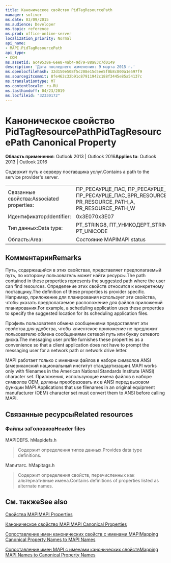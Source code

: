 ```yaml
---
title: Каноническое свойство PidTagResourcePath
manager: soliver
ms.date: 03/09/2015
ms.audience: Developer
ms.topic: reference
ms.prod: office-online-server
localization_priority: Normal
api_name:
- MAPI.PidTagResourcePath
api_type:
- COM
ms.assetid: ac49538e-6ee8-4ab4-9d79-88a83c7d0149
description: 'Дата последнего изменения: 9 марта 2015 г.'
ms.openlocfilehash: 32d150e508f5c208e15d5ee5f0b8c800a1e597f9
ms.sourcegitcommit: 8fe462c32b91c87911942c188f3445e85a54137c
ms.translationtype: MT
ms.contentlocale: ru-RU
ms.lasthandoff: 04/23/2019
ms.locfileid: "32330172"
---
```

# <a name="pidtagresourcepath-canonical-property"></a><span data-ttu-id="ce14d-103">Каноническое свойство PidTagResourcePath</span><span class="sxs-lookup"><span data-stu-id="ce14d-103">PidTagResourcePath Canonical Property</span></span>

  
  
<span data-ttu-id="ce14d-104">**Область применения**: Outlook 2013 | Outlook 2016</span><span class="sxs-lookup"><span data-stu-id="ce14d-104">**Applies to**: Outlook 2013 | Outlook 2016</span></span> 
  
<span data-ttu-id="ce14d-105">Содержит путь к серверу поставщика услуг.</span><span class="sxs-lookup"><span data-stu-id="ce14d-105">Contains a path to the service provider's server.</span></span>
  
|||
|:-----|:-----|
|<span data-ttu-id="ce14d-106">Связанные свойства:</span><span class="sxs-lookup"><span data-stu-id="ce14d-106">Associated properties:</span></span>  <br/> |<span data-ttu-id="ce14d-107">ПР_РЕСАУРЦЕ_ПАС, ПР_РЕСАУРЦЕ_ПАС_А, ПР_РЕСАУРЦЕ_ПАС_В</span><span class="sxs-lookup"><span data-stu-id="ce14d-107">PR_RESOURCE_PATH, PR_RESOURCE_PATH_A, PR_RESOURCE_PATH_W</span></span>  <br/> |
|<span data-ttu-id="ce14d-108">Идентификатор:</span><span class="sxs-lookup"><span data-stu-id="ce14d-108">Identifier:</span></span>  <br/> |<span data-ttu-id="ce14d-109">0x3E07</span><span class="sxs-lookup"><span data-stu-id="ce14d-109">0x3E07</span></span>  <br/> |
|<span data-ttu-id="ce14d-110">Тип данных:</span><span class="sxs-lookup"><span data-stu-id="ce14d-110">Data type:</span></span>  <br/> |<span data-ttu-id="ce14d-111">PT_STRING8, ПТ_УНИКОДЕ</span><span class="sxs-lookup"><span data-stu-id="ce14d-111">PT_STRING8, PT_UNICODE</span></span>  <br/> |
|<span data-ttu-id="ce14d-112">Область:</span><span class="sxs-lookup"><span data-stu-id="ce14d-112">Area:</span></span>  <br/> |<span data-ttu-id="ce14d-113">Состояние MAPI</span><span class="sxs-lookup"><span data-stu-id="ce14d-113">MAPI status</span></span>  <br/> |
   
## <a name="remarks"></a><span data-ttu-id="ce14d-114">Комментарии</span><span class="sxs-lookup"><span data-stu-id="ce14d-114">Remarks</span></span>

<span data-ttu-id="ce14d-115">Путь, содержащийся в этих свойствах, представляет предполагаемый путь, по которому пользователь может найти ресурсы.</span><span class="sxs-lookup"><span data-stu-id="ce14d-115">The path contained in these properties represents the suggested path where the user can find resources.</span></span> <span data-ttu-id="ce14d-116">Определение этих свойств относится к конкретному поставщику.</span><span class="sxs-lookup"><span data-stu-id="ce14d-116">The definition of these properties is provider specific.</span></span> <span data-ttu-id="ce14d-117">Например, приложение для планирования использует эти свойства, чтобы указать предполагаемое расположение для файлов приложений планирования.</span><span class="sxs-lookup"><span data-stu-id="ce14d-117">For example, a scheduling application uses these properties to specify the suggested location for its scheduling application files.</span></span>
  
<span data-ttu-id="ce14d-118">Профиль пользователя обмена сообщениями предоставляет эти свойства для удобства, чтобы клиентское приложение не предложит пользователю обмена сообщениями сетевой путь или букву сетевого диска.</span><span class="sxs-lookup"><span data-stu-id="ce14d-118">The messaging user profile furnishes these properties as a convenience so that a client application does not have to prompt the messaging user for a network path or network drive letter.</span></span>
  
<span data-ttu-id="ce14d-119">MAPI работает только с именами файлов в наборе символов ANSI (американский национальный институт стандартизации).</span><span class="sxs-lookup"><span data-stu-id="ce14d-119">MAPI works only with filenames in the American National Standards Institute (ANSI) character set.</span></span> <span data-ttu-id="ce14d-120">Приложения, использующие имена файлов в наборе символов OEM, должны преобразовать их в ANSI перед вызовом функции MAPI.</span><span class="sxs-lookup"><span data-stu-id="ce14d-120">Applications that use filenames in an original equipment manufacturer (OEM) character set must convert them to ANSI before calling MAPI.</span></span>
  
## <a name="related-resources"></a><span data-ttu-id="ce14d-121">Связанные ресурсы</span><span class="sxs-lookup"><span data-stu-id="ce14d-121">Related resources</span></span>

### <a name="header-files"></a><span data-ttu-id="ce14d-122">Файлы заГоловков</span><span class="sxs-lookup"><span data-stu-id="ce14d-122">Header files</span></span>

<span data-ttu-id="ce14d-123">MAPIDEFS. h</span><span class="sxs-lookup"><span data-stu-id="ce14d-123">Mapidefs.h</span></span>
  
> <span data-ttu-id="ce14d-124">Содержит определения типов данных.</span><span class="sxs-lookup"><span data-stu-id="ce14d-124">Provides data type definitions.</span></span>
    
<span data-ttu-id="ce14d-125">Мапитагс. h</span><span class="sxs-lookup"><span data-stu-id="ce14d-125">Mapitags.h</span></span>
  
> <span data-ttu-id="ce14d-126">Содержит определения свойств, перечисленных как альтернативные имена.</span><span class="sxs-lookup"><span data-stu-id="ce14d-126">Contains definitions of properties listed as alternate names.</span></span>
    
## <a name="see-also"></a><span data-ttu-id="ce14d-127">См. также</span><span class="sxs-lookup"><span data-stu-id="ce14d-127">See also</span></span>



[<span data-ttu-id="ce14d-128">Свойства MAPI</span><span class="sxs-lookup"><span data-stu-id="ce14d-128">MAPI Properties</span></span>](mapi-properties.md)
  
[<span data-ttu-id="ce14d-129">Каноническое свойство MAPI</span><span class="sxs-lookup"><span data-stu-id="ce14d-129">MAPI Canonical Properties</span></span>](mapi-canonical-properties.md)
  
[<span data-ttu-id="ce14d-130">Сопоставление имен канонических свойств с именами MAPI</span><span class="sxs-lookup"><span data-stu-id="ce14d-130">Mapping Canonical Property Names to MAPI Names</span></span>](mapping-canonical-property-names-to-mapi-names.md)
  
[<span data-ttu-id="ce14d-131">Сопоставление имен MAPI с именами канонических свойств</span><span class="sxs-lookup"><span data-stu-id="ce14d-131">Mapping MAPI Names to Canonical Property Names</span></span>](mapping-mapi-names-to-canonical-property-names.md)

